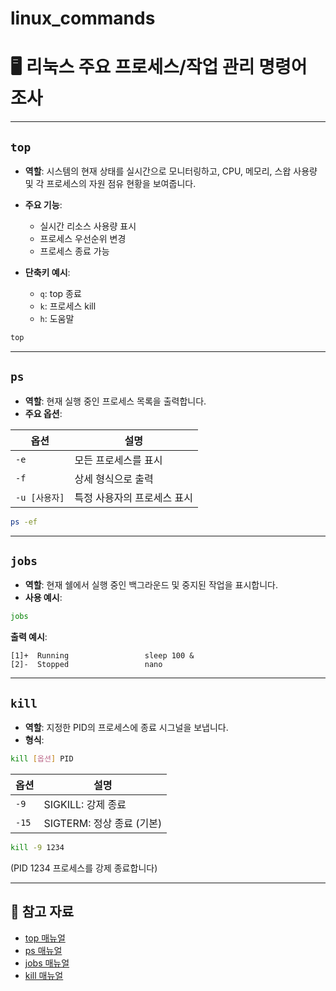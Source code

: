 # linux_commands

# 🖥 리눅스 주요 프로세스/작업 관리 명령어 조사

---

## `top`

* **역할**: 시스템의 현재 상태를 실시간으로 모니터링하고, CPU, 메모리, 스왑 사용량 및 각 프로세스의 자원 점유 현황을 보여줍니다.
* **주요 기능**:

  * 실시간 리소스 사용량 표시
  * 프로세스 우선순위 변경
  * 프로세스 종료 가능
* **단축키 예시**:

  * `q`: top 종료
  * `k`: 프로세스 kill
  * `h`: 도움말

```bash
top
```

---

## `ps`

* **역할**: 현재 실행 중인 프로세스 목록을 출력합니다.
* **주요 옵션**:

| 옵션         | 설명              |
| ---------- | --------------- |
| `-e`       | 모든 프로세스를 표시     |
| `-f`       | 상세 형식으로 출력      |
| `-u [사용자]` | 특정 사용자의 프로세스 표시 |

```bash
ps -ef
```

---

## `jobs`

* **역할**: 현재 쉘에서 실행 중인 백그라운드 및 중지된 작업을 표시합니다.
* **사용 예시**:

```bash
jobs
```

**출력 예시**:

```
[1]+  Running                 sleep 100 &
[2]-  Stopped                 nano
```

---

## `kill`

* **역할**: 지정한 PID의 프로세스에 종료 시그널을 보냅니다.
* **형식**:

```bash
kill [옵션] PID
```

| 옵션    | 설명                  |
| ----- | ------------------- |
| `-9`  | SIGKILL: 강제 종료      |
| `-15` | SIGTERM: 정상 종료 (기본) |

```bash
kill -9 1234
```

(PID 1234 프로세스를 강제 종료합니다)

---

## 📌 참고 자료

* [top 매뉴얼](https://linux.die.net/man/1/top)
* [ps 매뉴얼](https://linux.die.net/man/1/ps)
* [jobs 매뉴얼](https://linux.die.net/man/1/jobs)
* [kill 매뉴얼](https://linux.die.net/man/1/kill)
